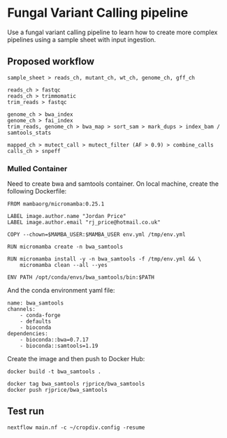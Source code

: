 # Fungal Variant Calling pipeline

Use a fungal variant calling pipeline to learn how to create more complex pipelines using a sample sheet with input ingestion.

## Proposed workflow
```
sample_sheet > reads_ch, mutant_ch, wt_ch, genome_ch, gff_ch

reads_ch > fastqc
reads_ch > trimmomatic
trim_reads > fastqc

genome_ch > bwa_index
genome_ch > fai_index
trim_reads, genome_ch > bwa_map > sort_sam > mark_dups > index_bam / samtools_stats

mapped_ch > mutect_call > mutect_filter (AF > 0.9) > combine_calls
calls_ch > snpeff
```

### Mulled Container
Need to create bwa and samtools container. On local machine, create the following Dockerfile:
```
FROM mambaorg/micromamba:0.25.1

LABEL image.author.name "Jordan Price"
LABEL image.author.email "rj_price@hotmail.co.uk"

COPY --chown=$MAMBA_USER:$MAMBA_USER env.yml /tmp/env.yml

RUN micromamba create -n bwa_samtools

RUN micromamba install -y -n bwa_samtools -f /tmp/env.yml && \
    micromamba clean --all --yes

ENV PATH /opt/conda/envs/bwa_samtools/bin:$PATH
```
And the conda environment yaml file:
```
name: bwa_samtools
channels:
    - conda-forge
    - defaults
    - bioconda
dependencies:
    - bioconda::bwa=0.7.17
    - bioconda::samtools=1.19
```
Create the image and then push to Docker Hub:
```
docker build -t bwa_samtools .

docker tag bwa_samtools rjprice/bwa_samtools
docker push rjprice/bwa_samtools
```

## Test run
```
nextflow main.nf -c ~/cropdiv.config -resume
```

